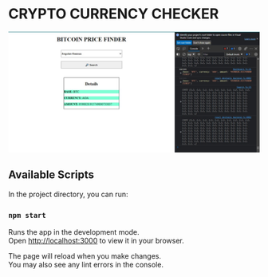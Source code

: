 # CRYPTO CURRENCY CHECKER

![alt text](https://github.com/Tiwari007/CryptoCurrency_Checker/blob/master/Media/CryptoCurrency_Checker.jpeg?raw=true)

## Available Scripts

In the project directory, you can run:

### `npm start`

Runs the app in the development mode.\
Open [http://localhost:3000](http://localhost:3000) to view it in your browser.

The page will reload when you make changes.\
You may also see any lint errors in the console.
